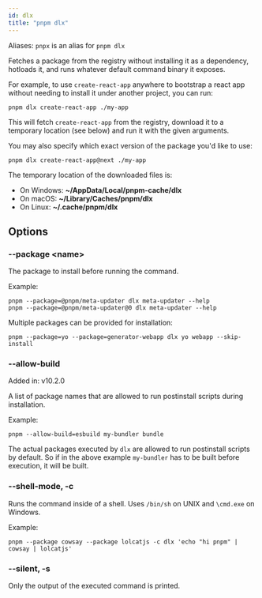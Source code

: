 ```yaml
---
id: dlx
title: "pnpm dlx"
---
```


Aliases: `pnpx` is an alias for `pnpm dlx`

Fetches a package from the registry without installing it as a dependency, hotloads it, and runs whatever default command binary it exposes.

For example, to use `create-react-app` anywhere to bootstrap a react app without
needing to install it under another project, you can run:

```
pnpm dlx create-react-app ./my-app
```

This will fetch `create-react-app` from the registry, download it to a temporary location (see below) and run it with the given arguments.

You may also specify which exact version of the package you'd like to use:

```
pnpm dlx create-react-app@next ./my-app
```

The temporary location of the downloaded files is:

* On Windows: **~/AppData/Local/pnpm-cache/dlx**
* On macOS: **~/Library/Caches/pnpm/dlx**
* On Linux: **~/.cache/pnpm/dlx**

## Options

### --package &lt;name\>

The package to install before running the command.

Example:

```
pnpm --package=@pnpm/meta-updater dlx meta-updater --help
pnpm --package=@pnpm/meta-updater@0 dlx meta-updater --help
```

Multiple packages can be provided for installation:

```
pnpm --package=yo --package=generator-webapp dlx yo webapp --skip-install
```

### --allow-build

Added in: v10.2.0

A list of package names that are allowed to run postinstall scripts during installation.

Example:

```
pnpm --allow-build=esbuild my-bundler bundle
```

The actual packages executed by `dlx` are allowed to run postinstall scripts by default. So if in the above example `my-bundler` has to be built before execution, it will be built.

### --shell-mode, -c

Runs the command inside of a shell. Uses `/bin/sh` on UNIX and `\cmd.exe` on Windows.

Example: 

```
pnpm --package cowsay --package lolcatjs -c dlx 'echo "hi pnpm" | cowsay | lolcatjs'
```

### --silent, -s

Only the output of the executed command is printed.
